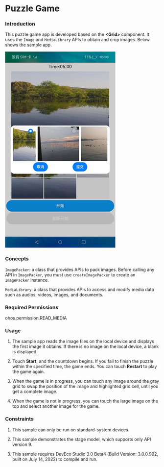 # Puzzle Game

### Introduction

This puzzle game app is developed based on the **\<Grid>** component. It uses the `Image` and `MediaLibrary` APIs to obtain and crop images. Below shows the sample app.

![running](screenshot/devices/change.jpeg)

### Concepts

`ImagePacker`: a class that provides APIs to pack images. Before calling any API in `ImagePacker`, you must use `createImagePacker` to create an `ImagePacker` instance.

`MediaLibrary`: a class that provides APIs to access and modify media data such as audios, videos, images, and documents.

### Required Permissions

ohos.permission.READ_MEDIA

### Usage

1. The sample app reads the image files on the local device and displays the first image it obtains. If there is no image on the local device, a blank is displayed.

2. Touch **Start**, and the countdown begins. If you fail to finish the puzzle within the specified time, the game ends. You can touch **Restart** to play the game again.

3. When the game is in progress, you can touch any image around the gray grid to swap the position of the image and highlighted grid cell, until you get a complete image.

4. When the game is not in progress, you can touch the large image on the top and select another image for the game.

### Constraints

1. This sample can only be run on standard-system devices.

2. This sample demonstrates the stage model, which supports only API version 9.

3. This sample requires DevEco Studio 3.0 Beta4 (Build Version: 3.0.0.992, built on July 14, 2022) to compile and run.
